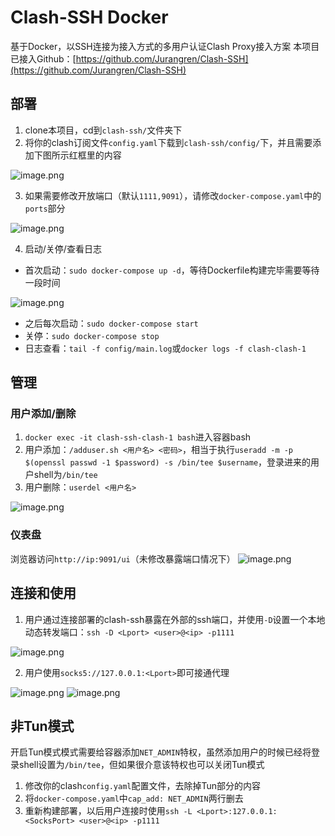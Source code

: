 <a name="A1OuV"></a>
# Clash-SSH Docker
基于Docker，以SSH连接为接入方式的多用户认证Clash Proxy接入方案
本项目已接入Github：[https://github.com/Jurangren/Clash-SSH](https://github.com/Jurangren/Clash-SSH)
<a name="lksUg"></a>
## 部署

1. clone本项目，cd到`clash-ssh/`文件夹下
2. 将你的clash订阅文件`config.yaml`下载到`clash-ssh/config/`下，并且需要添加下图所示红框里的内容

![image.png](https://cdn.nlark.com/yuque/0/2024/png/40483021/1715848932361-83b3ffca-1bc8-4622-aef1-ab8ed301050f.png#averageHue=%232b2b37&clientId=uff897a29-4d8a-4&from=paste&height=758&id=ua3b5a283&originHeight=758&originWidth=1721&originalType=binary&ratio=1&rotation=0&showTitle=false&size=260223&status=done&style=none&taskId=u4d60030b-d04d-46ee-8891-2111696d56c&title=&width=1721)

3. 如果需要修改开放端口（默认`1111,9091`），请修改`docker-compose.yaml`中的`ports`部分

![image.png](https://cdn.nlark.com/yuque/0/2024/png/40483021/1715843371750-0b070ca1-9e5c-489d-85a9-356958a5cc0a.png#averageHue=%2330303f&clientId=uff897a29-4d8a-4&from=paste&height=58&id=u0455290f&originHeight=58&originWidth=281&originalType=binary&ratio=1&rotation=0&showTitle=false&size=5316&status=done&style=none&taskId=u8ee1aad0-5d71-4e38-aff8-b64746b2792&title=&width=281)

4. 启动/关停/查看日志
- 首次启动：`sudo docker-compose up -d`，等待Dockerfile构建完毕需要等待一段时间

![image.png](https://cdn.nlark.com/yuque/0/2024/png/40483021/1715843386971-b5105eb9-b39b-48af-8e09-d96ef3e62e77.png#averageHue=%232e2d3c&clientId=uff897a29-4d8a-4&from=paste&height=556&id=u5860ccd7&originHeight=556&originWidth=1244&originalType=binary&ratio=1&rotation=0&showTitle=false&size=118046&status=done&style=none&taskId=u2c4cee38-da28-46d9-ae6c-4f455ee559f&title=&width=1244)

- 之后每次启动：`sudo docker-compose start`
- 关停：`sudo docker-compose stop`
- 日志查看：`tail -f config/main.log`或`docker logs -f clash-clash-1`
<a name="xNr0A"></a>
## 管理
<a name="NlkeG"></a>
### 用户添加/删除

1. `docker exec -it clash-ssh-clash-1 bash`进入容器bash
2. 用户添加：`/adduser.sh <用户名> <密码>`，相当于执行`useradd -m -p $(openssl passwd -1 $password) -s /bin/tee $username`，登录进来的用户shell为`/bin/tee`
3. 用户删除：`userdel <用户名>`

![image.png](https://cdn.nlark.com/yuque/0/2024/png/40483021/1715843957764-e498d7be-b209-4e4c-9683-a90d7bb631d1.png#averageHue=%2330303e&clientId=uff897a29-4d8a-4&from=paste&height=146&id=u767e44fb&originHeight=146&originWidth=848&originalType=binary&ratio=1&rotation=0&showTitle=false&size=36026&status=done&style=none&taskId=u28048247-96e5-403a-b0de-1c7058cb5b0&title=&width=848)
<a name="cUKoX"></a>
### 仪表盘
浏览器访问`http://ip:9091/ui`（未修改暴露端口情况下）
![image.png](https://cdn.nlark.com/yuque/0/2024/png/40483021/1715850178288-cae4b588-9a46-4fa8-a902-fb83028c11bc.png#averageHue=%23c9cacc&clientId=u5235b188-ddf7-4&from=paste&height=1034&id=u64ec533c&originHeight=1034&originWidth=1420&originalType=binary&ratio=1&rotation=0&showTitle=false&size=92900&status=done&style=none&taskId=uf596e488-6534-4cf8-bd7d-f506ad0a941&title=&width=1420)
<a name="vxDDa"></a>
## 连接和使用

1. 用户通过连接部署的clash-ssh暴露在外部的ssh端口，并使用`-D`设置一个本地动态转发端口：`ssh -D <Lport> <user>@<ip> -p1111`

![image.png](https://cdn.nlark.com/yuque/0/2024/png/40483021/1715844269368-98ffbb13-6562-4f91-9b6c-71d2ec05de63.png#averageHue=%232b2c38&clientId=uff897a29-4d8a-4&from=paste&height=312&id=u9d8a07e1&originHeight=312&originWidth=714&originalType=binary&ratio=1&rotation=0&showTitle=false&size=34917&status=done&style=none&taskId=ua67b76c1-f197-4237-8ad7-c9fcd1cc425&title=&width=714)

2. 用户使用`socks5://127.0.0.1:<Lport>`即可接通代理

![image.png](https://cdn.nlark.com/yuque/0/2024/png/40483021/1715844771328-6b468445-b361-4d6b-8a08-7a74cce91266.png#averageHue=%232c2d39&clientId=uff897a29-4d8a-4&from=paste&height=186&id=udddd1efe&originHeight=186&originWidth=906&originalType=binary&ratio=1&rotation=0&showTitle=false&size=37287&status=done&style=none&taskId=u64af0f57-4ee2-467e-b5ad-b2a1fcda9b9&title=&width=906)
![image.png](https://cdn.nlark.com/yuque/0/2024/png/40483021/1715844631788-ae86cb4e-abd6-4451-aad7-49a7739e628a.png#averageHue=%232e2f3b&clientId=uff897a29-4d8a-4&from=paste&height=1055&id=u86ba4b95&originHeight=1055&originWidth=2486&originalType=binary&ratio=1&rotation=0&showTitle=false&size=319866&status=done&style=none&taskId=u18ad6cbf-6a51-4a31-8a41-296eb037ee1&title=&width=2486)
<a name="h9zLV"></a>
## 非Tun模式
开启Tun模式模式需要给容器添加`NET_ADMIN`特权，虽然添加用户的时候已经将登录shell设置为`/bin/tee`，但如果很介意该特权也可以关闭Tun模式

1. 修改你的clash`config.yaml`配置文件，去除掉Tun部分的内容
2. 将`docker-compose.yaml`中`cap_add: NET_ADMIN`两行删去
3. 重新构建部署，以后用户连接时使用`ssh -L <Lport>:127.0.0.1:<SocksPort> <user>@<ip> -p1111`
